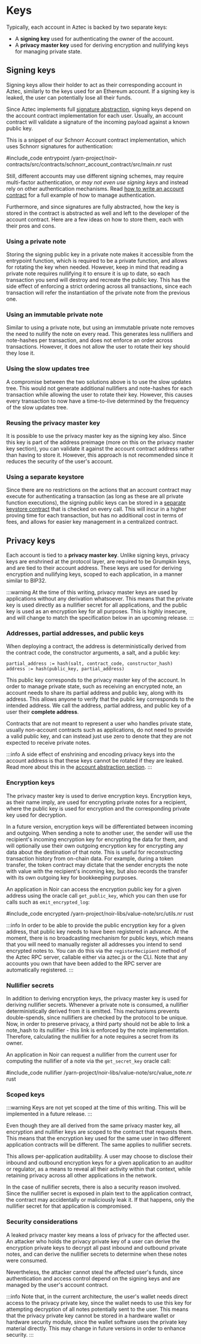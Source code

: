 # Keys

Typically, each account in Aztec is backed by two separate keys:

- A **signing key** used for authenticating the owner of the account.
- A **privacy master key** used for deriving encryption and nullifying keys for managing private state.

## Signing keys

Signing keys allow their holder to act as their corresponding account in Aztec, similarly to the keys used for an Ethereum account. If a signing key is leaked, the user can potentially lose all their funds.

Since Aztec implements full [signature abstraction](./main.md), signing keys depend on the account contract implementation for each user. Usually, an account contract will validate a signature of the incoming payload against a known public key.

This is a snippet of our Schnorr Account contract implementation, which uses Schnorr signatures for authentication:

#include_code entrypoint /yarn-project/noir-contracts/src/contracts/schnorr_account_contract/src/main.nr rust

Still, different accounts may use different signing schemes, may require multi-factor authentication, or _may not even use signing keys_ and instead rely on other authentication mechanisms. Read [how to write an account contract](../../../dev_docs/wallets/writing_an_account_contract.md) for a full example of how to manage authentication.

Furthermore, and since signatures are fully abstracted, how the key is stored in the contract is abstracted as well and left to the developer of the account contract. Here are a few ideas on how to store them, each with their pros and cons.

### Using a private note

Storing the signing public key in a private note makes it accessible from the entrypoint function, which is required to be a private function, and allows for rotating the key when needed. However, keep in mind that reading a private note requires nullifying it to ensure it is up to date, so each transaction you send will destroy and recreate the public key. This has the side effect of enforcing a strict ordering across all transactions, since each transaction will refer the instantiation of the private note from the previous one.

### Using an immutable private note

Similar to using a private note, but using an immutable private note removes the need to nullify the note on every read. This generates less nullifiers and note-hashes per transaction, and does not enforce an order across transactions. However, it does not allow the user to rotate their key should they lose it.

### Using the slow updates tree

A compromise between the two solutions above is to use the slow updates tree. This would not generate additional nullifiers and note-hashes for each transaction while allowing the user to rotate their key. However, this causes every transaction to now have a time-to-live determined by the frequency of the slow updates tree.

### Reusing the privacy master key

It is possible to use the privacy master key as the signing key also. Since this key is part of the address preimage (more on this on the privacy master key section), you can validate it against the account contract address rather than having to store it. However, this approach is not recommended since it reduces the security of the user's account.

### Using a separate keystore

Since there are no restrictions on the actions that an account contract may execute for authenticating a transaction (as long as these are all private function executions), the signing public keys can be stored in a [separate keystore contract](https://vitalik.ca/general/2023/06/09/three_transitions.html) that is checked on every call. This will incur in a higher proving time for each transaction, but has no additional cost in terms of fees, and allows for easier key management in a centralized contract.

## Privacy keys

Each account is tied to a **privacy master key**. Unlike signing keys, privacy keys are enshrined at the protocol layer, are required to be Grumpkin keys, and are tied to their account address. These keys are used for deriving encryption and nullifying keys, scoped to each application, in a manner similar to BIP32.

:::warning
At the time of this writing, privacy master keys are used by applications without any derivation whatsoever. This means that the private key is used directly as a nullifier secret for all applications, and the public key is used as an encryption key for all purposes. This is highly insecure, and will change to match the specification below in an upcoming release.
:::

### Addresses, partial addresses, and public keys

When deploying a contract, the address is deterministically derived from the contract code, the constructor arguments, a salt, and a public key:

```
partial_address := hash(salt, contract_code, constructor_hash)
address := hash(public_key, partial_address)
```

This public key corresponds to the privacy master key of the account. In order to manage private state, such as receiving an encrypted note, an account needs to share its partial address and public key, along with its address. This allows anyone to verify that the public key corresponds to the intended address. We call the address, partial address, and public key of a user their **complete address**.

Contracts that are not meant to represent a user who handles private state, usually non-account contracts such as applications, do not need to provide a valid public key, and can instead just use zero to denote that they are not expected to receive private notes.

:::info
A side effect of enshrining and encoding privacy keys into the account address is that these keys cannot be rotated if they are leaked. Read more about this in the [account abstraction section](./main.md#encryption-and-nullifying-keys).
:::

### Encryption keys

The privacy master key is used to derive encryption keys. Encryption keys, as their name imply, are used for encrypting private notes for a recipient, where the public key is used for encryption and the corresponding private key used for decryption.

In a future version, encryption keys will be differentiated between incoming and outgoing. When sending a note to another user, the sender will use the recipient's incoming encryption key for encrypting the data for them, and will optionally use their own outgoing encryption key for encrypting any data about the destination of that note. This is useful for reconstructing transaction history from on-chain data. For example, during a token transfer, the token contract may dictate that the sender encrypts the note with value with the recipient's incoming key, but also records the transfer with its own outgoing key for bookkeeping purposes.

An application in Noir can access the encryption public key for a given address using the oracle call `get_public_key`, which you can then use for calls such as `emit_encrypted_log`:

#include_code encrypted /yarn-project/noir-libs/value-note/src/utils.nr rust

:::info
In order to be able to provide the public encryption key for a given address, that public key needs to have been registered in advance. At the moment, there is no broadcasting mechanism for public keys, which means that you will need to manually register all addresses you intend to send encrypted notes to. You can do this via the `registerRecipient` method of the Aztec RPC server, callable either via aztec.js or the CLI. Note that any accounts you own that have been added to the RPC server are automatically registered.
:::

### Nullifier secrets

In addition to deriving encryption keys, the privacy master key is used for deriving nullifier secrets. Whenever a private note is consumed, a nullifier deterministically derived from it is emitted. This mechanisms prevents double-spends, since nullifiers are checked by the protocol to be unique. Now, in order to preserve privacy, a third party should not be able to link a note_hash to its nullifier - this link is enforced by the note implementation. Therefore, calculating the nullifier for a note requires a secret from its owner.

An application in Noir can request a nullifier from the current user for computing the nullifier of a note via the `get_secret_key` oracle call:

#include_code nullifier /yarn-project/noir-libs/value-note/src/value_note.nr rust

### Scoped keys

:::warning
Keys are not yet scoped at the time of this writing. This will be implemented in a future release.
:::

Even though they are all derived from the same privacy master key, all encryption and nullifier keys are scoped to the contract that requests them. This means that the encryption key used for the same user in two different application contracts will be different. The same applies to nullifier secrets.

This allows per-application auditability. A user may choose to disclose their inbound and outbound encryption keys for a given application to an auditor or regulator, as a means to reveal all their activity within that context, while retaining privacy across all other applications in the network.

In the case of nullifier secrets, there is also a security reason involved. Since the nullifier secret is exposed in plain text to the application contract, the contract may accidentally or maliciously leak it. If that happens, only the nullifier secret for that application is compromised.

### Security considerations

A leaked privacy master key means a loss of privacy for the affected user. An attacker who holds the privacy private key of a user can derive the encryption private keys to decrypt all past inbound and outbound private notes, and can derive the nullifier secrets to determine when these notes were consumed.

Nevertheless, the attacker cannot steal the affected user's funds, since authentication and access control depend on the signing keys and are managed by the user's account contract.

:::info
Note that, in the current architecture, the user's wallet needs direct access to the privacy private key, since the wallet needs to use this key for attempting decryption of all notes potentially sent to the user. This means that the privacy private key cannot be stored in a hardware wallet or hardware security module, since the wallet software uses the private key material directly. This may change in future versions in order to enhance security.
:::
